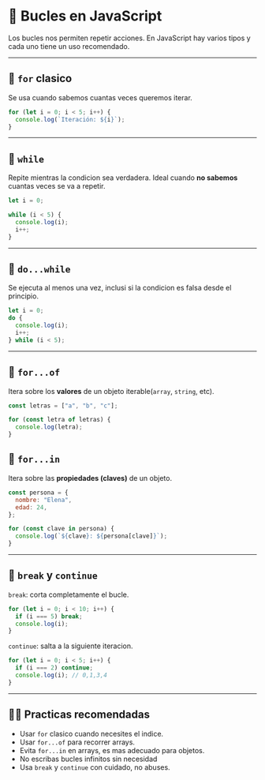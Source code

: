 # 🔁 Bucles en JavaScript

Los bucles nos permiten repetir acciones. En JavaScript hay varios tipos y cada uno tiene un uso recomendado.

---

## 🔷 `for` clasico

Se usa cuando sabemos cuantas veces queremos iterar.

```javascript
for (let i = 0; i < 5; i++) {
  console.log(`Iteración: ${i}`);
}
```

---

## 🔷 `while`

Repite mientras la condicion sea verdadera. Ideal cuando **no sabemos** cuantas veces se va a repetir.

```javascript
let i = 0;

while (i < 5) {
  console.log(i);
  i++;
}
```

---

## 🔷 `do...while`

Se ejecuta al menos una vez, inclusi si la condicion es falsa desde el principio.

```javascript
let i = 0;
do {
  console.log(i);
  i++;
} while (i < 5);
```

---

## 🔷 `for...of`

Itera sobre los **valores** de un objeto iterable(`array`, `string`, etc).

```javascript
const letras = ["a", "b", "c"];

for (const letra of letras) {
  console.log(letra);
}
```

## 🔷 `for...in`

Itera sobre las **propiedades (claves)** de un objeto.

```javascript
const persona = {
  nombre: "Elena",
  edad: 24,
};

for (const clave in persona) {
  console.log(`${clave}: ${persona[clave]}`);
}
```

---

## 🛑 `break` y `continue`

`break`: corta completamente el bucle.

```javascript
for (let i = 0; i < 10; i++) {
  if (i === 5) break;
  console.log(i);
}
```

`continue`: salta a la siguiente iteracion.

```javascript
for (let i = 0; i < 5; i++) {
  if (i === 2) continue;
  console.log(i); // 0,1,3,4
}
```

---

## ✍🏻 Practicas recomendadas

- Usar `for` clasico cuando necesites el indice.
- Usar `for...of` para recorrer arrays.
- Evita `for...in` en arrays, es mas adecuado para objetos.
- No escribas bucles infinitos sin necesidad
- Usa `break` y `continue` con cuidado, no abuses.
